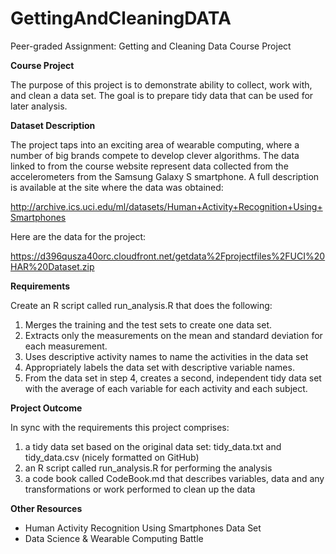# GettingAndCleaningDATA
Peer-graded Assignment: Getting and Cleaning Data Course Project

**Course Project**

The purpose of this project is to demonstrate ability to collect, work with, and clean a data set. The goal is to prepare tidy data that can be used for later analysis.

**Dataset Description**

The project taps into an exciting area of wearable computing, where a number of big brands compete to develop clever algorithms. The data linked to from the course website represent data collected from the accelerometers from the Samsung Galaxy S smartphone. A full description is available at the site where the data was obtained:

http://archive.ics.uci.edu/ml/datasets/Human+Activity+Recognition+Using+Smartphones

Here are the data for the project:

https://d396qusza40orc.cloudfront.net/getdata%2Fprojectfiles%2FUCI%20HAR%20Dataset.zip

**Requirements**

Create an R script called run_analysis.R that does the following:

1. Merges the training and the test sets to create one data set.
2. Extracts only the measurements on the mean and standard deviation for each measurement.
3. Uses descriptive activity names to name the activities in the data set
4. Appropriately labels the data set with descriptive variable names.
5. From the data set in step 4, creates a second, independent tidy data set with the average of each variable for each activity and each subject.

**Project Outcome**

In sync with the requirements this project comprises:

1. a tidy data set based on the original data set: tidy_data.txt and tidy_data.csv (nicely formatted on GitHub)
2. an R script called run_analysis.R for performing the analysis
3. a code book called CodeBook.md that describes variables, data and any transformations or work performed to clean up the data

**Other Resources**

- Human Activity Recognition Using Smartphones Data Set
- Data Science & Wearable Computing Battle
